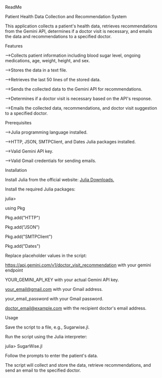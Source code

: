ReadMe

Patient Health Data Collection and Recommendation System

This application collects a patient's health data, retrieves recommendations from the Gemini API, determines if a doctor visit is necessary, and emails the data and recommendations to a specified doctor.


Features

-->Collects patient information including blood sugar level, ongoing medications, age, weight, height, and sex.

-->Stores the data in a text file.

-->Retrieves the last 50 lines of the stored data.

-->Sends the collected data to the Gemini API for recommendations.

-->Determines if a doctor visit is necessary based on the API's response.

-->Emails the collected data, recommendations, and doctor visit suggestion to a specified doctor.


Prerequisites

-->Julia programming language installed.

-->HTTP, JSON, SMTPClient, and Dates Julia packages installed.

-->Valid Gemini API key.

-->Valid Gmail credentials for sending emails.



Installation

Install Julia from the official website: [Julia Downloads.](https://julialang.org/)



Install the required Julia packages:

julia>

using Pkg

Pkg.add("HTTP")

Pkg.add("JSON")

Pkg.add("SMTPClient")

Pkg.add("Dates")



Replace placeholder values in the script:

https://api.gemini.com/v1/doctor_visit_recommendation with your gemini endpoint

YOUR_GEMINI_API_KEY with your actual Gemini API key.

your_email@gmail.com with your Gmail address.

your_email_password with your Gmail password.

doctor_email@example.com with the recipient doctor's email address.



Usage

Save the script to a file, e.g., Sugarwise.jl.

Run the script using the Julia interpreter:

julia> SugarWise.jl



Follow the prompts to enter the patient's data.

The script will collect and store the data, retrieve recommendations, and send an email to the specified doctor.
